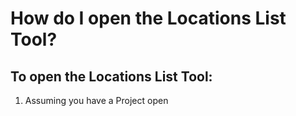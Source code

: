 # How do I open the Locations List Tool?

## To open the Locations List Tool:

1. Assuming you have a Project open